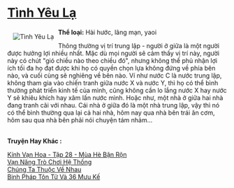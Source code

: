 <a href="https://utruyen.com/tinh-yeu-la/22890/" title="Tình Yêu Lạ"><h1>Tình Yêu Lạ</h1></a><div style="display:table"><img align="right" style="float: left; padding: 10px;" src="https://utruyen.com/images/story/200x260/tinh-yeu-la.jpg" alt="Tình Yêu Lạ"><b>Thể loại:</b> Hài hước, lãng mạn, yaoi<p></p>Thông thường vị trí trung lập - người ở giữa là một người được hưởng lợi nhiều nhất. Mặc dù mọi người sẽ cảm thấy vị trí này, người này có chút "gió chiều nào theo chiều đó", nhưng không thể phủ nhận lợi ích tối đa họ đạt được khi họ có quyền chọn lựa không đứng về phía bên nào, và cuối cùng sẽ nghiêng về bên nào. Ví như nước C là nước trung lập, không tham gia vào chiến tranh giữa nước X và nước Y, thì họ có thể bình thường phát triển kinh tế của mình, cũng không cần lo lắng nước X hay nước Y sẽ khiêu khích hay xâm lấn nước mình. Hoặc như, một nhà ở giữa hai nhà đang tranh cãi với nhau. Cái nhà ở giữa đó là một nhà trung lập, vậy thì nó có thể bình thường qua lại cả hai nhà, hôm nay qua nhà bên trái ăn cơm, hôm sau qua nhà bên phải nói chuyện tám nhảm... </div><p><br><b>Truyện Hay Khác :</b></p><a href="https://utruyen.com/kinh-van-hoa-tap-28-mua-he-ban-ron/22866/" alt="Kính Vạn Hoa - Tập 28 - Mùa Hè Bận Rộn">Kính Vạn Hoa - Tập 28 - Mùa Hè Bận Rộn</a><br/><a href="https://www.flickr.com/photos/184340401@N07/48818661363/" alt="Vạn Năng Trò Chơi Hệ Thống">Vạn Năng Trò Chơi Hệ Thống</a><br/><a href="https://www.pinterest.com/pin/643874077960296997/" alt="Chúng Ta Thuộc Về Nhau">Chúng Ta Thuộc Về Nhau</a><br/><a href="https://truyenngontinhay.wordpress.com/2019/10/03/binh-phap-ton-tu-va-36-muu-ke/" alt="Binh Pháp Tôn Tử Và 36 Mưu Kế">Binh Pháp Tôn Tử Và 36 Mưu Kế</a><br/>